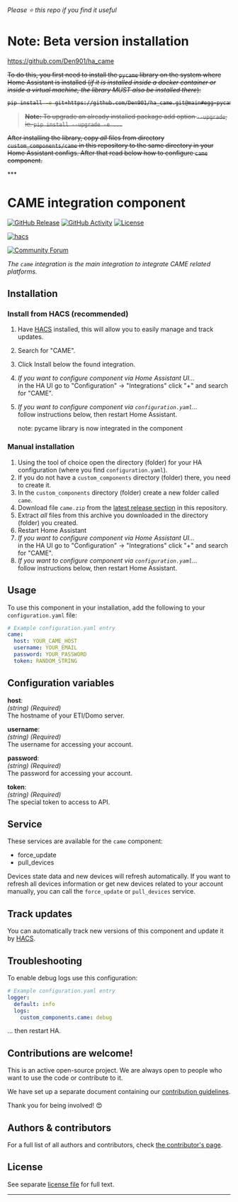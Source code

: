 *Please :star: this repo if you find it useful*

# Note: Beta version installation


https://github.com/Den901/ha_came

<p style="display:none;">
<s>
Due to the fact that the `pycame` library and this integration are not published, automatic component installation is not available. You will have to install them manually.

To do this, you first need to install the `pycame` library on the system where Home Assistant is installed (_if it is installed inside a docker container or inside a virtual machine, the library MUST also be installed there_):

```bash
pip install -e git+https://github.com/Den901/ha_came.git@main#egg=pycame #or the place when you have the pycame library... :)
```



> **Note:** To upgrade an already installed package add option `--upgrade`, ie. `pip install --upgrade -e ...`

After installing the library, copy _all_ files from directory `custom_components/came` in this repository to the same directory in your Home Assistant configs.
After that read below how to configure `came` component.
</s>
</p>
***

# CAME integration component

[![GitHub Release][releases-shield]][releases]
[![GitHub Activity][commits-shield]][commits]
[![License][license-shield]][license]

[![hacs][hacs-shield]][hacs]

[![Community Forum][forum-shield]][forum]

_The `came` integration is the main integration to integrate CAME related platforms._



## Installation



### Install from HACS (recommended)

1. Have [HACS][hacs] installed, this will allow you to easily manage and track updates.
1. Search for "CAME".
1. Click Install below the found integration.
1. _If you want to configure component via Home Assistant UI..._\
    in the HA UI go to "Configuration" -> "Integrations" click "+" and search for "CAME".
1. _If you want to configure component via `configuration.yaml`..._\
    follow instructions below, then restart Home Assistant.

   note: pycame library is now integrated in the component
>

### Manual installation

1. Using the tool of choice open the directory (folder) for your HA configuration (where you find `configuration.yaml`).
1. If you do not have a `custom_components` directory (folder) there, you need to create it.
1. In the `custom_components` directory (folder) create a new folder called `came`.
1. Download file `came.zip` from the [latest release section][releases-latest] in this repository.
1. Extract _all_ files from this archive you downloaded in the directory (folder) you created.
1. Restart Home Assistant
1. _If you want to configure component via Home Assistant UI..._\
    in the HA UI go to "Configuration" -> "Integrations" click "+" and search for "CAME".
1. _If you want to configure component via `configuration.yaml`..._\
    follow instructions below, then restart Home Assistant.

## Usage

To use this component in your installation, add the following to your `configuration.yaml` file:

```yaml
# Example configuration.yaml entry
came:
  host: YOUR_CAME_HOST
  username: YOUR_EMAIL
  password: YOUR_PASSWORD
  token: RANDOM_STRING
```

## Configuration variables

**host**:\
  _(string) (Required)_\
  The hostname of your ETI/Domo server.

**username**:\
  _(string) (Required)_\
  The username for accessing your account.

**password**:\
  _(string) (Required)_\
  The password for accessing your account.

**token**:\
  _(string) (Required)_\
  The special token to access to API.

## Service

These services are available for the `came` component:

- force_update
- pull_devices

Devices state data and new devices will refresh automatically. If you want to refresh all devices information or get new devices related to your account manually, you can call the `force_update` or `pull_devices` service.

## Track updates

You can automatically track new versions of this component and update it by [HACS][hacs].

## Troubleshooting

To enable debug logs use this configuration:
```yaml
# Example configuration.yaml entry
logger:
  default: info
  logs:
    custom_components.came: debug
```
... then restart HA.

## Contributions are welcome!

This is an active open-source project. We are always open to people who want to
use the code or contribute to it.

We have set up a separate document containing our
[contribution guidelines](CONTRIBUTING.md).

Thank you for being involved! :heart_eyes:

## Authors & contributors

For a full list of all authors and contributors, check [the contributor's page][contributors].

## License

See separate [license file](LICENSE.md) for full text.

***

[component]: https://github.com/den901/ha-came
[commits-shield]: https://img.shields.io/github/commit-activity/y/den901/ha-came.svg?style=popout
[commits]: https://github.com/den901/ha-came/commits/master
[hacs-shield]: https://img.shields.io/badge/HACS-Custom-orange.svg?style=popout
[hacs]: https://hacs.xyz
[exampleimg]: example.png
[forum-shield]: https://img.shields.io/badge/community-forum-brightgreen.svg?style=popout
[forum]: https://community.home-assistant.io/
[license]: https://github.com/den901/ha-came/blob/main/LICENSE.md
[license-shield]: https://img.shields.io/badge/license-Creative_Commons_BY--NC--SA_License-lightgray.svg?style=popout
[releases-shield]: https://img.shields.io/github/release/lrzdeveloper/ha-came.svg?style=popout
[releases]: https://github.com/den901/ha-came/releases
[releases-latest]: https://github.com/den901/ha-came/releases/latest
[report_bug]: https://github.com/den901/ha-came/issues/new?template=bug_report.md
[suggest_idea]: https://github.com/den901/ha-came/issues/new?template=feature_request.md
[contributors]: https://github.com/den901/ha-came/graphs/contributors
